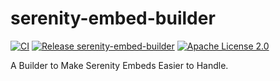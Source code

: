 # serenity-embed-builder

[![CI](https://github.com/m1sk9/serenity-embed-builder/actions/workflows/ci.yaml/badge.svg)](https://github.com/m1sk9/serenity-embed-builder/actions/workflows/ci.yaml)
[![Release serenity-embed-builder](https://github.com/m1sk9/serenity-embed-builder/actions/workflows/release.yaml/badge.svg)](https://github.com/m1sk9/serenity-embed-builder/actions/workflows/release.yaml)
[![Apache License 2.0](https://img.shields.io/github/license/m1sk9/serenity-embed-builder?color=%239944ee)](https://github.com/m1sk9/serenity-embed-builder/blob/main/LICENSE)

A Builder to Make Serenity Embeds Easier to Handle.
